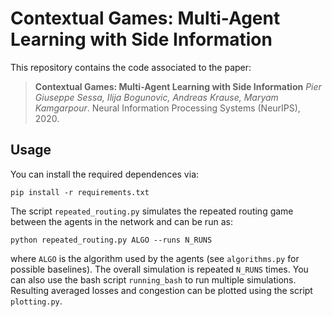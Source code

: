 # Contextual Games: Multi-Agent Learning with Side Information


This repository contains the code associated to the paper:
> **Contextual Games: Multi-Agent Learning with Side Information**
> *Pier Giuseppe Sessa, Ilija Bogunovic, Andreas Krause, Maryam Kamgarpour*.
> Neural Information Processing Systems (NeurIPS), 2020.

Usage
-- 

You can install the required dependences via: 
```setup
pip install -r requirements.txt
```

The script `repeated_routing.py` simulates the repeated routing game between the agents in the network and can be run as: 
```setup
python repeated_routing.py ALGO --runs N_RUNS
```
where `ALGO` is the algorithm used by the agents (see `algorithms.py` for possible baselines). The overall simulation is repeated `N_RUNS` times.
You can also use the bash script `running_bash` to run multiple simulations.
Resulting averaged losses and congestion can be plotted using the script `plotting.py`.
